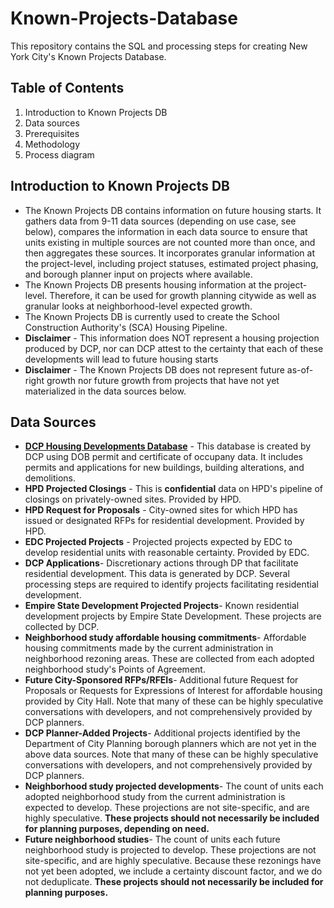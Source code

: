 # Known-Projects-Database

This repository contains the SQL and processing steps for creating New York City's Known Projects Database.

## Table of Contents
1. Introduction to Known Projects DB
2. Data sources
3. Prerequisites
4. Methodology
5. Process diagram

## Introduction to Known Projects DB
- The Known Projects DB contains information on future housing starts. It gathers data from 9-11 data sources (depending on use case, see below), compares the information in each data source to ensure that units existing in multiple sources are not counted more than once, and then aggregates these sources. It incorporates granular information at the project-level, including project statuses, estimated project phasing, and borough planner input on projects where available.
- The Known Projects DB presents housing information at the project-level. Therefore, it can be used for growth planning citywide as well as granular looks at neighborhood-level expected growth.
- The Known Projects DB is currently used to create the School Construction Authority's (SCA) Housing Pipeline.
- **Disclaimer** - This information does NOT represent a housing projection produced by DCP, nor can DCP attest to the certainty that each of these developments will lead to future housing starts
- **Disclaimer** - The Known Projects DB does not represent future as-of-right growth nor future growth from projects that have not yet materialized in the data sources below.

## Data Sources
- **[DCP Housing Developments Database](https://github.com/NYCPlanning/db-developments)** - This database is created by DCP using DOB permit and certificate of occupany data. It includes permits and applications for new buildings, building alterations, and demolitions.
- **HPD Projected Closings** - This is **confidential** data on HPD's pipeline of closings on privately-owned sites. Provided by HPD.
- **HPD Request for Proposals** - City-owned sites for which HPD has issued or designated RFPs for residential development. Provided by HPD.
- **EDC Projected Projects** - Projected projects expected by EDC to develop residential units with reasonable certainty. Provided by EDC.
- **DCP Applications**- Discretionary actions through DP that facilitate residential development. This data is generated by DCP. Several processing steps are required to identify projects facilitating residential development.
- **Empire State Development Projected Projects**- Known residential development projects by Empire State Development. These projects are collected by DCP.
- **Neighborhood study affordable housing commitments**- Affordable housing commitments made by the current administration in neighborhood rezoning areas. These are collected from each adopted neighborhood study's Points of Agreement.
- **Future City-Sponsored RFPs/RFEIs**- Additional future Request for Proposals or Requests for Expressions of Interest for affordable housing provided by City Hall. Note that many of these can be highly speculative conversations with developers, and not comprehensively provided by DCP planners.
- **DCP Planner-Added Projects**- Additional projects identified by the Department of City Planning borough planners which are not yet in the above data sources. Note that many of these can be highly speculative conversations with developers, and not comprehensively provided by DCP planners.
- **Neighborhood study projected developments**- The count of units each adopted neighborhood study from the current administration is expected to develop. These projections are not site-specific, and are highly speculative. **These projects should not necessarily be included for planning purposes, depending on need.**
- **Future neighborhood studies**- The count of units each future neighborhood study is projected to develop. These projections are not site-specific, and are highly speculative. Because these rezonings have not yet been adopted, we include a certainty discount factor, and we do not deduplicate. **These projects should not necessarily be included for planning purposes.**


